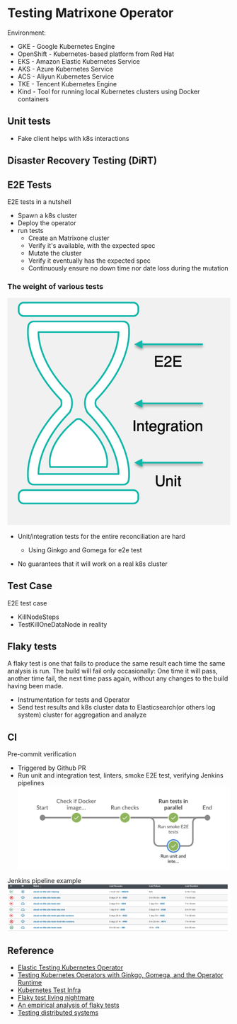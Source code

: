 # Testing Matrixone Operator

Environment:

- GKE - Google Kubernetes Engine
- OpenShift - Kubernetes-based platform from Red Hat
- EKS - Amazon Elastic Kubernetes Service
- AKS - Azure Kubernetes Service
- ACS - Aliyun Kubernetes Service
- TKE - Tencent Kubernetes Engine
- Kind - Tool for running local Kubernetes clusters using Docker containers

## Unit tests

- Fake client helps with k8s interactions

## Disaster Recovery Testing (DiRT)

## E2E Tests

E2E tests in a nutshell

- Spawn a k8s cluster
- Deploy the operator
- run tests
  - Create an Matrixone cluster
  - Verify it's available, with the expected spec
  - Mutate the cluster
  - Verify it eventually has the expected spec
  - Continuously ensure no down time nor date loss during the mutation

### The weight of various tests

 ![proportion](./img/test_proportion.png)

- Unit/integration tests for the entire reconciliation are hard
  - Using Ginkgo and Gomega for e2e test

- No guarantees that it will work on a real k8s cluster

## Test Case

E2E test case

- KillNodeSteps
- TestKillOneDataNode in reality

## Flaky tests

A flaky test is one that fails to produce the same result each time the same analysis is run. The build will fail only occasionally: One time it will pass, another time fail, the next time pass again, without any changes to the build having been made.

- Instrumentation for tests and Operator
- Send test results and k8s cluster data to Elasticsearch(or others log system) cluster for aggregation and analyze

## CI

Pre-commit verification

- Triggered by Github PR
- Run unit and integration test, linters, smoke E2E test, verifying Jenkins pipelines
![ci_workflow](./img/ci_workflow.png)

Jenkins pipeline example
![Jenkins_pipeline](./img/jks_pipeline.png)

## Reference

- [Elastic Testing Kubernetes Operator](https://assets.ctfassets.net/ut4a3ciohj8i/52wiFLvLDxPX8ZflfaoEFI/37ddff93c561c61756b3a43f1bfb7571/100729_1996064486_Artem_Nikitin_Testirovaniye_Kubernetes_operatora_.pdf)
- [Testing Kubernetes Operators with Ginkgo, Gomega, and the Operator Runtime](https://itnext.io/testing-kubernetes-operators-with-ginkgo-gomega-and-the-operator-runtime-6ad4c2492379)
- [Kubernetes Test Infra](https://github.com/kubernetes/test-infra)
- [Flaky test living nightmare](https://www.smashingmagazine.com/2021/04/flaky-tests-living-nightmare/#:~:text=A%20flaky%20test%20is%20one,the%20build%20having%20been%20made.)
- [An empirical analysis of flaky tests](https://www.cs.cornell.edu/courses/cs5154/2021sp/resources/LuoETAL14FlakyTestsAnalysis.pdf)
- [Testing distributed systems](https://github.com/asatarin/testing-distributed-systems)
